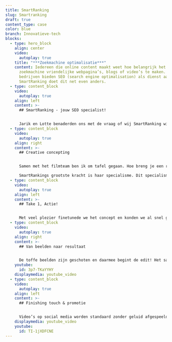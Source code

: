```yaml
---
title: SmartRanking
slug: Smartranking
draft: true
content_type: case
color: blue
branch: Innovatieve-tech
blocks:
  - type: hero_block
    align: center
    video:
      autoplay: true
    title: "***Zoekmachine optimalisatie***"
    content: Iedereen die online content maakt weet hoe belangrijk het is om
      zoekmachine vriendelijke webpagina’s, blogs of video’s te maken. Veel
      bedrijven bieden SEO (search engine optimalisation) als dienst aan.
      SmartRanking doet dit net even anders.
  - type: content_block
    video:
      autoplay: true
    align: left
    content: >-
      ## SmartRanking - jouw SEO specialist!


      Jarik en Lotte benaderden ons met de vraag of wij SmartRanking willen presenteren in een pakkende bedrijfsfilm. Een kans die we met beide handen hebben aangegrepen. Tijdens een creatieve sessie kwamen we al snel tot de essentie van de film. SmartRanking is een bedrijf met een hecht team dat zich specialiseert in SEO. Door deze specialisatie hebben zij zich ontpopt tot een autoriteit op hun gebied. Dit moest duidelijk terugkomen in de film. De verdere creatieve invulling van de film stond ons vrij. Als filmcrew is er niks leukers dan een concept van de grond af aan opbouwen. Aan de slag!
  - type: content_block
    video:
      autoplay: true
    align: right
    content: >-
      ## Creative concepting


      Samen met het filmteam ben ik om tafel gegaan. Hoe breng je een relatief ontastbare dienst als SEO in beeld? Het antwoord? Niet..

      SmartRankings grootste kracht is haar specialisme. Dit specialisme is in feite een groep mensen waarbinnen elk individu veel kennis heeft over een specifiek onderdeel. Voor ons was het duidelijk: de mensen en kennis moesten centraal staan in de corporate film. Daarom kozen we voor een rustige filmlocatie, een fotostudio in Groningen. We namen maar liefst acht interviews af, om zoveel mogelijk gezichten achter SmartRanking in beeld te brengen. We kozen voor een rustige en strakke achtergrond zodat vooral de mensen achter SmartRanking in de spotlight zouden staan. Hiernaast gaven we op creatieve wijze een prominente rol aan het SmartRanking logo. Het totale concept hebben we gedeeld met Jarik en zijn team, en... we kregen een “GO!”
  - type: content_block
    video:
      autoplay: true
    align: left
    content: >-
      ## Take 1, Actie!


      Met veel plezier finetunede we het concept en konden we al snel gaan filmen! Met gloeilampen, die representatief zijn voor het logo van SmartRanking, creëerden we een warm licht. Rode lampen op de achtergrond lieten de huisstijlkleur van SmartRanking de filmset inkleuren. Zo blijft de aandacht op de mensen in beeld, maar tonen we subtiel de kenmerken van het SmartRanking merk. De draaidag was een dag vol leuke interviews, en vooral heel veel SEO. Benieuwd? Kijk dan onze ‘making of’ film voor een impressie.
  - type: content_block
    video:
      autoplay: true
    align: right
    content: >-
      ## Van beelden naar resultaat


      De toffe beelden zijn geschoten en daarmee begint de edit! Het samenstellen van de leuke interviewstukken is een mooie uitdaging voor onze editor. Belangrijk bij een film met een rustig decor als deze, is om het geluid en de kleuren zo goed mogelijk naar voren te laten komen. Voor het mooiste resultaat, investeren we veel tijd in het corrigeren en optimaliseren van kleuren en beelden. Zowel wijzelf als SmartRanking zijn zeer tevreden over het eindproduct. Oordeel vooral zelf!
    youtube:
      id: 3p7-TKaYYHY
    displaymedia: youtube_video
  - type: content_block
    video:
      autoplay: true
    align: left
    content: >-
      ## Finishing touch & promotie


      Video’s op social media worden standaard zonder geluid afgespeeld. Daarnaast zijn veel zakelijke kijkers vaak werkzaam in een drukke ruimte op kantoor of onderweg. We adviseren daarom altijd om ondertiteling toe te voegen aan je film. Naast ondertiteling is het voor social media ook aan te raden om een korte 15 seconden versie van je film te laten monteren. In de teaserfilm van SmartRaknking spreken we de kijker rechtstreeks aan. Perfect voor het binnenhalen van nieuwe leads via Youtube en LinkedIn. Ben jij benieuwd hoe een pakkende film jouw organisatie verder kan helpen? Maak gebruik van ons gratis, vrijblijvende adviesgesprek.
    displaymedia: youtube_video
    youtube:
      id: TI-1jXDFCNE
---
```

